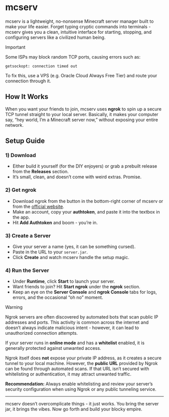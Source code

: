 # mcserv
mcserv is a lightweight, no-nonsense Minecraft server manager built to make your life easier. Forget typing cryptic commands into terminals - mcserv gives you a clean, intuitive interface for starting, stopping, and configuring servers like a civilized human being.

> [!IMPORTANT]
> Some ISPs may block random TCP ports, causing errors such as:
> 
> ```
> getsockopt: connection timed out
> ```
> 
> To fix this, use a VPS (e.g. Oracle Cloud Always Free Tier) and route your connection through it.

## How It Works
When you want your friends to join, mcserv uses **ngrok** to spin up a secure TCP tunnel straight to your local server. Basically, it makes your computer say, “hey world, I’m a Minecraft server now,” without exposing your entire network.

## Setup Guide

### 1) Download
- Either build it yourself (for the DIY enjoyers) or grab a prebuilt release from the **Releases** section.  
- It’s small, clean, and doesn’t come with weird extras. Promise.

### 2) Get ngrok
- Download ngrok from the button in the bottom-right corner of mcserv or from the [official website](https://ngrok.com/).  
- Make an account, copy your **authtoken**, and paste it into the textbox in the app.  
- Hit **Add Authtoken** and boom - you’re in.

### 3) Create a Server
- Give your server a name (yes, it can be something cursed).  
- Paste in the URL to your `server.jar`.  
- Click **Create** and watch mcserv handle the setup magic.

### 4) Run the Server
- Under **Runtime**, click **Start** to launch your server.  
- Want friends to join? Hit **Start ngrok** under the **ngrok** section.  
- Keep an eye on the **Server Console** and **ngrok Console** tabs for logs, errors, and the occasional “oh no” moment.

> [!WARNING]  
> Ngrok servers are often discovered by automated bots that scan public IP addresses and ports. This activity is common across the internet and doesn’t always indicate malicious intent - however, it can lead to unauthorized connection attempts.  
>  
> If your server runs in **online mode** and has a **whitelist** enabled, it is generally protected against unwanted access.  
>  
> Ngrok itself does **not** expose your private IP address, as it creates a secure tunnel to your local machine. However, the **public URL** provided by Ngrok can be found through automated scans. If that URL isn’t secured with whitelisting or authentication, it may attract unwanted traffic.  
>  
> **Recommendation:** Always enable whitelisting and review your server’s security configuration when using Ngrok or any public tunneling service.

---

mcserv doesn’t overcomplicate things - it just works. You bring the server jar, it brings the vibes. Now go forth and build your blocky empire.
